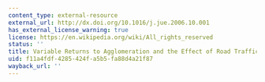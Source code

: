 ```yaml
---
content_type: external-resource
external_url: http://dx.doi.org/10.1016/j.jue.2006.10.001
has_external_license_warning: true
license: https://en.wikipedia.org/wiki/All_rights_reserved
status: ''
title: Variable Returns to Agglomeration and the Effect of Road Traffic Congestion
uid: f11a4fdf-4285-424f-a5b5-fa88d4a21f87
wayback_url: ''
---
```

